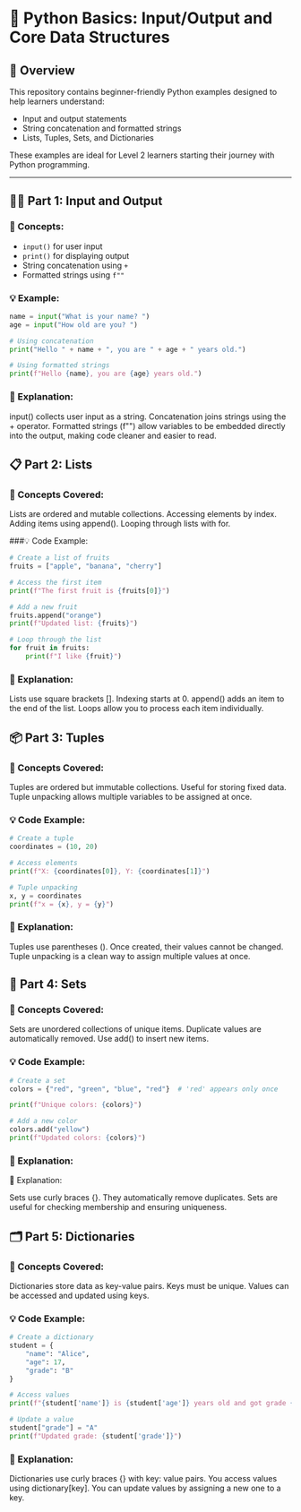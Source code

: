 # 🐍 Python Basics: Input/Output and Core Data Structures
## 📘 Overview

This repository contains beginner-friendly Python examples designed to help learners understand:

- Input and output statements
- String concatenation and formatted strings
- Lists, Tuples, Sets, and Dictionaries

These examples are ideal for Level 2 learners starting their journey with Python programming.

---

## 🧑‍💻 Part 1: Input and Output

### 🔹 Concepts:
- `input()` for user input
- `print()` for displaying output
- String concatenation using `+`
- Formatted strings using `f""`

### 💡 Example:

```python
name = input("What is your name? ")
age = input("How old are you? ")

# Using concatenation
print("Hello " + name + ", you are " + age + " years old.")

# Using formatted strings
print(f"Hello {name}, you are {age} years old.")
```
### 🧠 Explanation:

input() collects user input as a string.
Concatenation joins strings using the + operator.
Formatted strings (f"") allow variables to be embedded directly into the output, making code cleaner and easier to read.

## 📋 Part 2: Lists
### 🔹 Concepts Covered:

Lists are ordered and mutable collections.
Accessing elements by index.
Adding items using append().
Looping through lists with for.

###💡 Code Example:

```python
# Create a list of fruits
fruits = ["apple", "banana", "cherry"]

# Access the first item
print(f"The first fruit is {fruits[0]}")

# Add a new fruit
fruits.append("orange")
print(f"Updated list: {fruits}")

# Loop through the list
for fruit in fruits:
    print(f"I like {fruit}")
```
### 🧠 Explanation:

Lists use square brackets [].
Indexing starts at 0.
append() adds an item to the end of the list.
Loops allow you to process each item individually.

## 📦 Part 3: Tuples
### 🔹 Concepts Covered:

Tuples are ordered but immutable collections.
Useful for storing fixed data.
Tuple unpacking allows multiple variables to be assigned at once.

### 💡 Code Example:

```python
# Create a tuple
coordinates = (10, 20)

# Access elements
print(f"X: {coordinates[0]}, Y: {coordinates[1]}")

# Tuple unpacking
x, y = coordinates
print(f"x = {x}, y = {y}")
```
### 🧠 Explanation:

Tuples use parentheses ().
Once created, their values cannot be changed.
Tuple unpacking is a clean way to assign multiple values at once.

## 🎨 Part 4: Sets
### 🔹 Concepts Covered:

Sets are unordered collections of unique items.
Duplicate values are automatically removed.
Use add() to insert new items.

### 💡 Code Example:

```python
# Create a set
colors = {"red", "green", "blue", "red"}  # 'red' appears only once

print(f"Unique colors: {colors}")

# Add a new color
colors.add("yellow")
print(f"Updated colors: {colors}")
```
### 🧠 Explanation:
🧠 Explanation:

Sets use curly braces {}.
They automatically remove duplicates.
Sets are useful for checking membership and ensuring uniqueness.

## 🗂️ Part 5: Dictionaries
### 🔹 Concepts Covered:

Dictionaries store data as key-value pairs.
Keys must be unique.
Values can be accessed and updated using keys.

### 💡 Code Example:

```python
# Create a dictionary
student = {
    "name": "Alice",
    "age": 17,
    "grade": "B"
}

# Access values
print(f"{student['name']} is {student['age']} years old and got grade {student['grade']}.")

# Update a value
student["grade"] = "A"
print(f"Updated grade: {student['grade']}")
```
### 🧠 Explanation:

Dictionaries use curly braces {} with key: value pairs.
You access values using dictionary[key].
You can update values by assigning a new one to a key.
